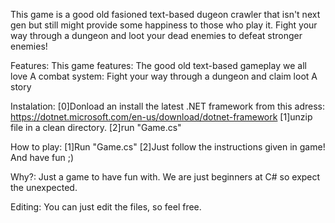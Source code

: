 This game is a good old fasioned text-based dugeon crawler that isn't next gen but still might provide some happiness to those who play it. 
Fight your way through a dungeon and loot your dead enemies to defeat stronger enemies!

Features:
	This game features:
		The good old text-based gameplay we all love
		A combat system:
			Fight your way through a dungeon and claim loot
		A story


Instalation:
	[0]Donload an install the latest .NET framework from this adress: https://dotnet.microsoft.com/en-us/download/dotnet-framework
	[1]unzip file in a clean directory.
	[2]run "Game.cs"

How to play:
	[1]Run "Game.cs"
	[2]Just follow the instructions given in game! And have fun ;)


Why?:
	Just a game to have fun with. 
	We are just beginners at C# so expect the unexpected.

Editing:
	You can just edit the files, so feel free.